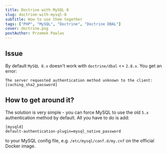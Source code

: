 ```yaml
---
title: Doctrine with MySQL 8
slug: doctrine-with-mysql-8
subTitle: How to use them together
tags: ["PHP", "MySQL", "Doctrine", "Doctrine DBAL"]
cover: doctrine.png
postAuthor: Przemek Pawlas
---
```


## Issue

By default `MySQL 8.x` doesn't work with `doctrine/dbal` <= `2.8.x`.
You get an error:
```
The server requested authentication method unknown to the client: [caching_sha2_password]
```

## How to get around it?

The solution is very simple - you can force MySQL to use the old `5.x`
authentication method by default. All you have to do is add:

```
[mysqld]
default-authentication-plugin=mysql_native_password
``` 

to your MySQL config file, e.g. `/etc/mysql/conf.d/my.cnf` on the official
Docker image.
